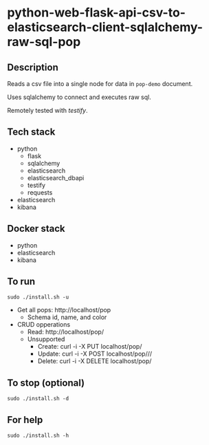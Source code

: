 # python-web-flask-api-csv-to-elasticsearch-client-sqlalchemy-raw-sql-pop

## Description
Reads a csv file into a single node for data in `pop-demo` document.

Uses sqlalchemy to connect and executes raw sql.

Remotely tested with *testify*.

## Tech stack
- python
    - flask
    - sqlalchemy
    - elasticsearch
    - elasticsearch_dbapi
    - testify
    - requests
- elasticsearch
- kibana

## Docker stack
- python
- elasticsearch
- kibana

## To run
`sudo ./install.sh -u`
- Get all pops: http://localhost/pop
  - Schema id, name, and color
- CRUD opperations
  - Read: http://localhost/pop/<id>
  - Unsupported
    - Create: curl -i -X PUT localhost/pop/<id>
    - Update: curl -i -X POST localhost/pop/<id>/<name>/<color>
    - Delete: curl -i -X DELETE localhost/pop/<id>

## To stop (optional)
`sudo ./install.sh -d`

## For help
`sudo ./install.sh -h`
